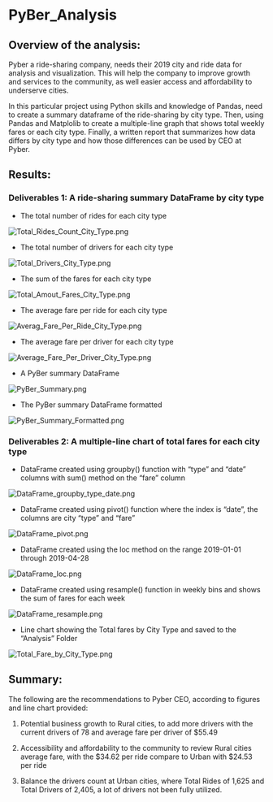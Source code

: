 # PyBer_Analysis

## Overview of the analysis:

Pyber a ride-sharing company, needs their 2019 city and ride data for analysis and visualization. This will help the company to improve growth and services to the community, as well easier access and affordability to underserve cities.

In this particular project using Python skills and knowledge of Pandas, need to create a summary dataframe of the ride-sharing by city type. Then, using Pandas and Matplolib to create a multiple-line graph that shows total weekly fares or each city type. Finally, a written report that summarizes how data differs by city type and how those differences can be used by CEO at Pyber.

## Results:

### Deliverables 1: A ride-sharing summary DataFrame by city type

-	The total number of rides for each city type

![Total_Rides_Count_City_Type.png](https://github.com/OPahunang/PyBer_Analysis/blob/main/Analysis/Total_Rides_Count_City_Type.png)


-	The total number of drivers for each city type

![Total_Drivers_City_Type.png](https://github.com/OPahunang/PyBer_Analysis/blob/main/Analysis/Total_Drivers_City_Type.png)


-	The sum of the fares for each city type

![Total_Amout_Fares_City_Type.png](https://github.com/OPahunang/PyBer_Analysis/blob/main/Analysis/Total_Amout_Fares_City_Type.png)


-	The average fare per ride for each city type

![Averag_Fare_Per_Ride_City_Type.png](https://github.com/OPahunang/PyBer_Analysis/blob/main/Analysis/Averag_Fare_Per_Ride_City_Type.png)


-	The average fare per driver for each city type

![Average_Fare_Per_Driver_City_Type.png](https://github.com/OPahunang/PyBer_Analysis/blob/main/Analysis/Average_Fare_Per_Driver_City_Type.png)


-	A PyBer summary DataFrame

![PyBer_Summary.png](https://github.com/OPahunang/PyBer_Analysis/blob/main/Analysis/PyBer_Summary.png)


-	The PyBer summary DataFrame formatted 

![PyBer_Summary_Formatted.png](https://github.com/OPahunang/PyBer_Analysis/blob/main/Analysis/PyBer_Summary_Formatted.png)



### Deliverables 2: A multiple-line chart of total fares for each city type

-	DataFrame created using groupby() function with “type” and “date” columns with sum() method on the “fare” column

![DataFrame_groupby_type_date.png](https://github.com/OPahunang/PyBer_Analysis/blob/main/Analysis/DataFrame_groupby_type_date.png)


-	DataFrame created using pivot() function where the index is “date”, the columns are city “type” and “fare”

![DataFrame_pivot.png](https://github.com/OPahunang/PyBer_Analysis/blob/main/Analysis/DataFrame_pivot.png)


-	DataFrame created using the loc method on the range 2019-01-01 through 2019-04-28 

![DataFrame_loc.png](https://github.com/OPahunang/PyBer_Analysis/blob/main/Analysis/DataFrame_loc.png)


-	DataFrame created using resample() function in weekly bins and shows the sum of fares for each week

![DataFrame_resample.png](https://github.com/OPahunang/PyBer_Analysis/blob/main/Analysis/DataFrame_resample.png)


-	Line chart showing the Total fares by City Type and saved to the “Analysis” Folder

![Total_Fare_by_City_Type.png](https://github.com/OPahunang/PyBer_Analysis/blob/main/Analysis/Total_Fare_by_City_Type.png)


## Summary:

The following are the recommendations to Pyber CEO, according to figures and line chart provided:

1)	Potential business growth to Rural cities, to add more drivers with the current drivers of 78 and average fare per driver of $55.49

2)	Accessibility and affordability to the community to review Rural cities average fare, with the $34.62 per ride compare to Urban with $24.53 per ride

3)	Balance the drivers count at Urban cities, where Total Rides of 1,625 and Total Drivers of 2,405, a lot of drivers not been fully utilized. 
